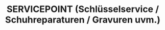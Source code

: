 ---
title: "SERVICEPOINT (Schlüsselservice / Schuhreparaturen / Gravuren uvm.)"
url: /rothenburg-ob-der-tauber/servicepoint-schluesselservice-schuhreparaturen-gravuren-uvm/
shop: Schlüsseldienst
---